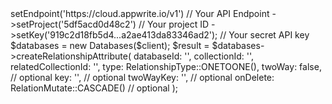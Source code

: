 <?php

use Getapp\Client;
use Getapp\Services\Databases;
use Getapp\Enums\RelationshipType;

$client = (new Client())
    ->setEndpoint('https://cloud.appwrite.io/v1') // Your API Endpoint
    ->setProject('5df5acd0d48c2') // Your project ID
    ->setKey('919c2d18fb5d4...a2ae413da83346ad2'); // Your secret API key

$databases = new Databases($client);

$result = $databases->createRelationshipAttribute(
    databaseId: '<DATABASE_ID>',
    collectionId: '<COLLECTION_ID>',
    relatedCollectionId: '<RELATED_COLLECTION_ID>',
    type: RelationshipType::ONETOONE(),
    twoWay: false, // optional
    key: '', // optional
    twoWayKey: '', // optional
    onDelete: RelationMutate::CASCADE() // optional
);